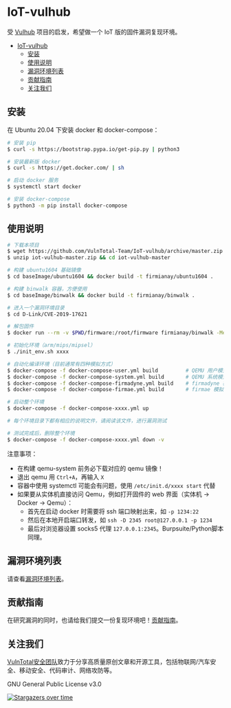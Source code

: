 # IoT-vulhub

受 [Vulhub](https://github.com/vulhub/vulhub) 项目的启发，希望做一个 IoT 版的固件漏洞复现环境。

- [IoT-vulhub](#iot-vulhub)
  - [安装](#安装)
  - [使用说明](#使用说明)
  - [漏洞环境列表](#漏洞环境列表)
  - [贡献指南](#贡献指南)
  - [关注我们](#关注我们)

## 安装

在 Ubuntu 20.04 下安装 docker 和 docker-compose：

```sh
# 安装 pip
$ curl -s https://bootstrap.pypa.io/get-pip.py | python3

# 安装最新版 docker
$ curl -s https://get.docker.com/ | sh

# 启动 docker 服务
$ systemctl start docker

# 安装 docker-compose
$ python3 -m pip install docker-compose
```

## 使用说明

```sh
# 下载本项目
$ wget https://github.com/VulnTotal-Team/IoT-vulhub/archive/master.zip -O iot-vulhub-master.zip
$ unzip iot-vulhub-master.zip && cd iot-vulhub-master

# 构建 ubuntu1604 基础镜像
$ cd baseImage/ubuntu1604 && docker build -t firmianay/ubuntu1604 .

# 构建 binwalk 容器，方便使用
$ cd baseImage/binwalk && docker build -t firmianay/binwalk .

# 进入一个漏洞环境目录
$ cd D-Link/CVE-2019-17621

# 解包固件
$ docker run --rm -v $PWD/firmware:/root/firmware firmianay/binwalk -Mer "/root/firmware/firmware.bin"

# 初始化环境（arm/mips/mipsel）
$ ./init_env.sh xxxx

# 自动化编译环境（目前通常有四种模拟方式）
$ docker-compose -f docker-compose-user.yml build         # QEMU 用户模式模拟
$ docker-compose -f docker-compose-system.yml build       # QEMU 系统模式模拟
$ docker-compose -f docker-compose-firmadyne.yml build    # firmadyne 模拟
$ docker-compose -f docker-compose-firmae.yml build       # firmae 模拟（方便调试）

# 启动整个环境
$ docker-compose -f docker-compose-xxxx.yml up

# 每个环境目录下都有相应的说明文件，请阅读该文件，进行漏洞测试

# 测试完成后，删除整个环境
$ docker-compose -f docker-compose-xxxx.yml down -v
```

注意事项：

- 在构建 qemu-system 前务必下载对应的 qemu 镜像！
- 退出 qemu 用 `Ctrl+A`，再输入 `X`
- 容器中使用 systemctl 可能会有问题，使用 `/etc/init.d/xxxx start` 代替
- 如果要从实体机直接访问 Qemu，例如打开固件的 web 界面（实体机 -> Docker -> Qemu）：
  - 首先在启动 docker 时需要将 ssh 端口映射出来，如 `-p 1234:22`
  - 然后在本地开启端口转发，如 `ssh -D 2345 root@127.0.0.1 -p 1234`
  - 最后对浏览器设置 socks5 代理 `127.0.0.1:2345`。Burpsuite/Python脚本同理。

## 漏洞环境列表

请查看[漏洞环境列表](./vuln_list.md)。

## 贡献指南

在研究漏洞的同时，也请给我们提交一份复现环境吧！[贡献指南](./CONTRIBUTING.md)。

## 关注我们

[VulnTotal安全团队](https://github.com/VulnTotal-Team)致力于分享高质量原创文章和开源工具，包括物联网/汽车安全、移动安全、代码审计、网络攻防等。

GNU General Public License v3.0

[![Stargazers over time](https://starchart.cc/VulnTotal-Team/IoT-vulhub.svg)](https://starchart.cc/VulnTotal-Team/IoT-vulhub)
